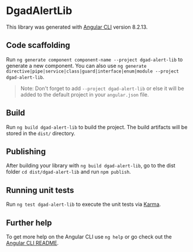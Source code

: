 # DgadAlertLib

This library was generated with [Angular CLI](https://github.com/angular/angular-cli) version 8.2.13.

## Code scaffolding

Run `ng generate component component-name --project dgad-alert-lib` to generate a new component. You can also use `ng generate directive|pipe|service|class|guard|interface|enum|module --project dgad-alert-lib`.
> Note: Don't forget to add `--project dgad-alert-lib` or else it will be added to the default project in your `angular.json` file. 

## Build

Run `ng build dgad-alert-lib` to build the project. The build artifacts will be stored in the `dist/` directory.

## Publishing

After building your library with `ng build dgad-alert-lib`, go to the dist folder `cd dist/dgad-alert-lib` and run `npm publish`.

## Running unit tests

Run `ng test dgad-alert-lib` to execute the unit tests via [Karma](https://karma-runner.github.io).

## Further help

To get more help on the Angular CLI use `ng help` or go check out the [Angular CLI README](https://github.com/angular/angular-cli/blob/master/README.md).
